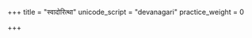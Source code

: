+++
title = "स्वादोरित्था"
unicode_script = "devanagari"
practice_weight = 0

+++
<div class="js_include" url="/vedAH_sAma/paravastu-saama/devaH/indraH/svAdor-itthA/"  newLevelForH1="1" includeTitle="false"> </div>